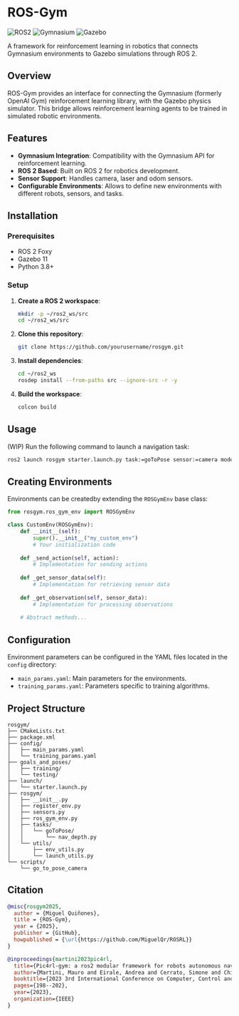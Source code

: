 # ROS-Gym

<img alt="ROS2" src="https://img.shields.io/badge/ROS2-Foxy-blue">
<img alt="Gymnasium" src="https://img.shields.io/badge/Gymnasium-Latest-green">
<img alt="Gazebo" src="https://img.shields.io/badge/Gazebo-11-orange">

A framework for reinforcement learning in robotics that connects Gymnasium environments to Gazebo simulations through ROS 2.

## Overview

ROS-Gym provides an interface for connecting the Gymnasium (formerly OpenAI Gym) reinforcement learning library, with the Gazebo physics simulator. This bridge allows reinforcement learning agents to be trained in simulated robotic environments.

## Features

- **Gymnasium Integration**: Compatibility with the Gymnasium API for reinforcement learning.
- **ROS 2 Based**: Built on ROS 2 for  robotics development.
- **Sensor Support**: Handles camera, laser and odom sensors.
- **Configurable Environments**: Allows to define new environments with different robots, sensors, and tasks.

## Installation

### Prerequisites

- ROS 2 Foxy
- Gazebo 11
- Python 3.8+

### Setup

1. **Create a ROS 2 workspace**:
   ```bash
   mkdir -p ~/ros2_ws/src
   cd ~/ros2_ws/src
   ```

2. **Clone this repository**:
   ```bash
   git clone https://github.com/yourusername/rosgym.git
   ```

3. **Install dependencies**:
   ```bash
   cd ~/ros2_ws
   rosdep install --from-paths src --ignore-src -r -y
   ```

4. **Build the workspace**:
   ```bash
   colcon build
   ```

## Usage

(WIP) Run the following command to launch a navigation task:
```bash
ros2 launch rosgym starter.launch.py task:=goToPose sensor:=camera mode:=training
```

## Creating Environments

Environments can be createdby extending the `ROSGymEnv` base class:

```python
from rosgym.ros_gym_env import ROSGymEnv

class CustomEnv(ROSGymEnv):
    def __init__(self):
        super().__init__("my_custom_env")
        # Your initialization code
        
    def _send_action(self, action):
        # Implementation for sending actions
        
    def _get_sensor_data(self):
        # Implementation for retrieving sensor data
        
    def _get_observation(self, sensor_data):
        # Implementation for processing observations
        
    # Abstract methods...
```

## Configuration

Environment parameters can be configured in the YAML files located in the `config` directory:

- `main_params.yaml`: Main parameters for the environments.
- `training_params.yaml`: Parameters specific to training algorithms.

## Project Structure

```
rosgym/
├── CMakeLists.txt
├── package.xml
├── config/
│   ├── main_params.yaml
│   └── training_params.yaml
├── goals_and_poses/
│   ├── training/
│   └── testing/
├── launch/
│   └── starter.launch.py
├── rosgym/
│   ├── __init__.py
│   ├── register_env.py
│   ├── sensors.py
│   ├── ros_gym_env.py
│   ├── tasks/
│   │   └── goToPose/
│   │       └── nav_depth.py
│   └── utils/
│       ├── env_utils.py
│       └── launch_utils.py
└── scripts/
    └── go_to_pose_camera
```

## Citation

```bibtex
@misc{rosgym2025,
  author = {Miguel Quiñones},
  title = {ROS-Gym},
  year = {2025},
  publisher = {GitHub},
  howpublished = {\url{https://github.com/MiguelQr/ROSRL}}
}

@inproceedings{martini2023pic4rl,
  title={Pic4rl-gym: a ros2 modular framework for robots autonomous navigation with deep reinforcement learning},
  author={Martini, Mauro and Eirale, Andrea and Cerrato, Simone and Chiaberge, Marcello},
  booktitle={2023 3rd International Conference on Computer, Control and Robotics (ICCCR)},
  pages={198--202},
  year={2023},
  organization={IEEE}
}
```